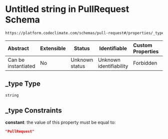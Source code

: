 # Untitled string in PullRequest Schema

```txt
https://platform.codeclimate.com/schemas/pull-request#/properties/_type
```




| Abstract            | Extensible | Status         | Identifiable            | Custom Properties | Additional Properties | Access Restrictions | Defined In                                                                                |
| :------------------ | ---------- | -------------- | ----------------------- | :---------------- | --------------------- | ------------------- | ----------------------------------------------------------------------------------------- |
| Can be instantiated | No         | Unknown status | Unknown identifiability | Forbidden         | Allowed               | none                | [PullRequest.schema.json\*](../../schemas/PullRequest.schema.json "open original schema") |

## \_type Type

`string`

## \_type Constraints

**constant**: the value of this property must be equal to:

```json
"PullRequest"
```
